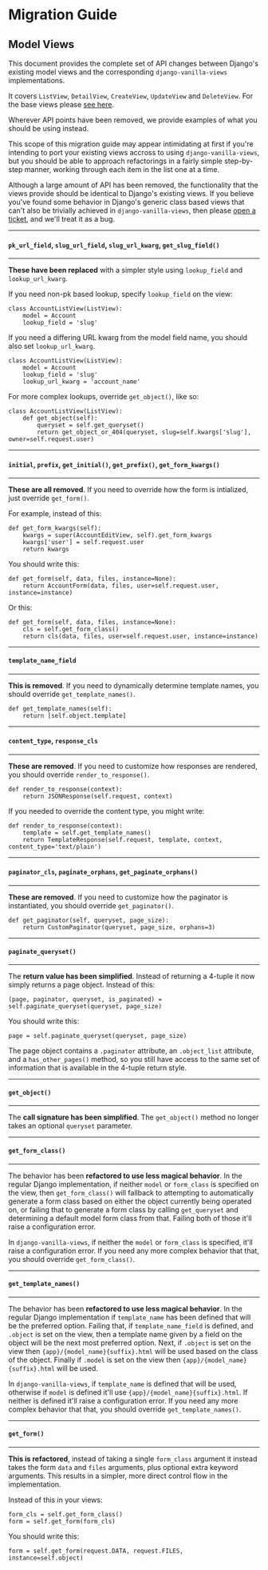 # Migration Guide

## Model Views

This document provides the complete set of API changes between Django's existing model views and the corresponding `django-vanilla-views` implementations.

It covers `ListView`, `DetailView`, `CreateView`, `UpdateView` and `DeleteView`.  For the base views please [see here][base-views].

Wherever API points have been removed, we provide examples of what you should be using instead.

This scope of this migration guide may appear intimidating at first if you're intending to port your existing views accross to using `django-vanilla-views`, but you should be able to approach refactorings in a fairly simple step-by-step manner, working through each item in the list one at a time.

Although a large amount of API has been removed, the functionality that the views provide should be identical to Django's existing views.  If you believe you've found some behavior in Django's generic class based views that can't also be trivially achieved in `django-vanilla-views`, then please [open a ticket][tickets], and we'll treat it as a bug.

---

#### `pk_url_field`, `slug_url_field`, `slug_url_kwarg`, `get_slug_field()`

---

**These have been replaced** with a simpler style using `lookup_field` and `lookup_url_kwarg`.

If you need non-pk based lookup, specify `lookup_field` on the view:

    class AccountListView(ListView):
        model = Account
        lookup_field = 'slug'

If you need a differing URL kwarg from the model field name, you should also set `lookup_url_kwarg`.

    class AccountListView(ListView):
        model = Account
        lookup_field = 'slug'
        lookup_url_kwarg = 'account_name'

For more complex lookups, override `get_object()`, like so:

    class AccountListView(ListView):
		def get_object(self):
		    queryset = self.get_queryset()
		    return get_object_or_404(queryset, slug=self.kwargs['slug'], owner=self.request.user)

---

#### `initial`, `prefix`, `get_initial()`, `get_prefix()`, `get_form_kwargs()`

---

**These are all removed**.  If you need to override how the form is intialized, just override `get_form()`.

For example, instead of this:

	def get_form_kwargs(self):
	    kwargs = super(AccountEditView, self).get_form_kwargs
	    kwargs['user'] = self.request.user
	    return kwargs

You should write this:

    def get_form(self, data, files, instance=None):
        return AccountForm(data, files, user=self.request.user, instance=instance)

Or this:

    def get_form(self, data, files, instance=None):
        cls = self.get_form_class()
        return cls(data, files, user=self.request.user, instance=instance)

---

#### `template_name_field`

---

**This is removed**.  If you need to dynamically determine template names, you should override `get_template_names()`.

    def get_template_names(self):
        return [self.object.template]

---

#### `content_type`, `response_cls`

---

**These are removed**.  If you need to customize how responses are rendered, you should override `render_to_response()`.

    def render_to_response(context):
        return JSONResponse(self.request, context)

If you needed to override the content type, you might write:

    def render_to_response(context):
    	template = self.get_template_names()
        return TemplateResponse(self.request, template, context, content_type='text/plain')

---

#### `paginator_cls`, `paginate_orphans`, `get_paginate_orphans()`

---

**These are removed**.  If you need to customize how the paginator is instantiated, you should override `get_paginator()`.

    def get_paginator(self, queryset, page_size):
        return CustomPaginator(queryset, page_size, orphans=3)

---

#### `paginate_queryset()`

---

The **return value has been simplified**.  Instead of returning a 4-tuple it now simply returns a page object.  Instead of this:

	(page, paginator, queryset, is_paginated) = self.paginate_queryset(queryset, page_size)

You should write this:

    page = self.paginate_queryset(queryset, page_size)

The page object contains a `.paginator` attribute, an `.object_list` attribute, and a `has_other_pages()` method, so you still have access to the same set of information that is available in the 4-tuple return style.

---

#### `get_object()`

---

The **call signature has been simplified**.  The `get_object()` method no longer takes an optional `queryset` parameter.

---

#### `get_form_class()`

---

The behavior has been **refactored to use less magical behavior**.  In the regular Django implementation, if neither `model` or `form_class` is specified on the view, then `get_form_class()` will fallback to attempting to automatically generate a form class based on either the object currently being operated on, or failing that to generate a form class by calling `get_queryset` and determining a default model form class from that.  Failing both of those it'll raise a configuration error.

In `django-vanilla-views`, if neither the `model` or `form_class` is specified, it'll raise a configuration error.  If you need any more complex behavior that that, you should override `get_form_class()`.

---

#### `get_template_names()`

---

The behavior has been **refactored to use less magical behavior**.  In the regular Django implementation if `template_name` has been defined that will be the preferred option.  Failing that, if `template_name_field` is defined, and `.object` is set on the view, then a template name given by a field on the object will be the next most preferred option.  Next, if `.object` is set on the view then `{app}/{model_name}{suffix}.html` will be used based on the class of the object.  Finally if `.model` is set on the view then  `{app}/{model_name}{suffix}.html` will be used.

In `django-vanilla-views`, if `template_name` is defined that will be used, otherwise if `model` is defined it'll use `{app}/{model_name}{suffix}.html`.  If neither is defined it'll raise a configuration error.  If you need any more complex behavior that that, you should override `get_template_names()`.

---

#### `get_form()`

---

**This is refactored**, instead of taking a single `form_class` argument it instead takes the form `data` and `files` arguments, plus optional extra keyword arguments.  This results in a simpler, more direct control flow in the implementation.

Instead of this in your views:

    form_cls = self.get_form_class()
    form = self.get_form(form_cls)

You should write this:

    form = self.get_form(request.DATA, request.FILES, instance=self.object)

[base-views]: base-views.md
[tickets]: https://github.com/tomchristie/django-vanilla-views/issues
